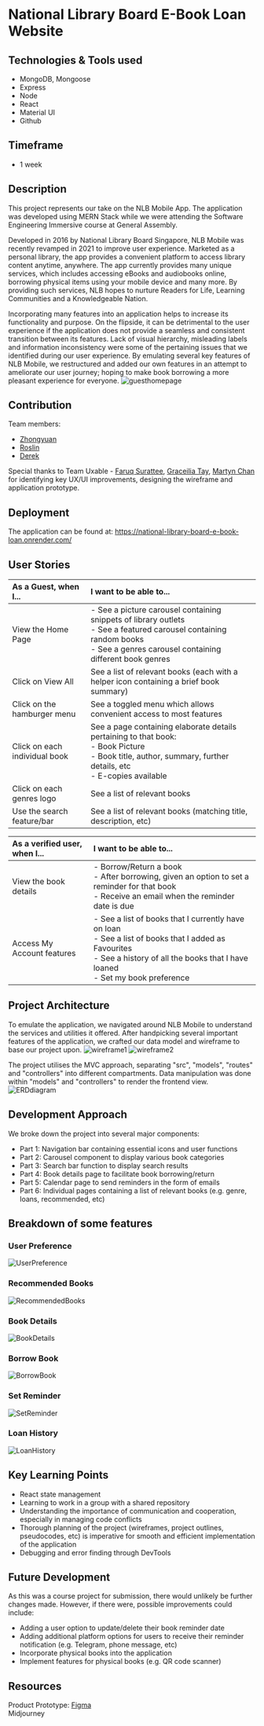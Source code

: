 # National Library Board E-Book Loan Website

## Technologies & Tools used
  - MongoDB, Mongoose
  - Express
  - Node
  - React
  - Material UI
  - Github

## Timeframe
  - 1 week

## Description
This project represents our take on the NLB Mobile App. The application was developed using MERN Stack while we were attending the Software Engineering Immersive course at General Assembly.

Developed in 2016 by National Library Board Singapore, NLB Mobile was recently revamped in 2021 to improve user experience. Marketed as a personal library, the app provides a convenient platform to access library content anytime, anywhere. The app currently provides many unique services, which includes accessing eBooks and audiobooks online, borrowing physical items using your mobile device and many more. By providing such services, NLB hopes to nurture Readers for Life, Learning Communities and a Knowledgeable Nation. 

Incorporating many features into an application helps to increase its functionality and purpose. On the flipside, it can be detrimental to the user experience if the application does not provide a seamless and consistent transition between its features. Lack of visual hierarchy, misleading labels and information inconsistency were some of the pertaining issues that we identified during our user experience. By emulating several key features of NLB Mobile, we restructured and added our own features in an attempt to ameliorate our user journey; hoping to make book borrowing a more pleasant experience for everyone.
![guesthomepage](https://i.ibb.co/cth9Jxk/guesthomepage.jpg)

## Contribution
Team members:
  - [Zhongyuan](https://github.com/mazyuan85)
  - [Roslin](https://github.com/roscxn)
  - [Derek](https://github.com/derekpoh)

Special thanks to Team Uxable - [Faruq Surattee](https://www.linkedin.com/in/faruqkhansurattee/), [Graceilia Tay](https://www.linkedin.com/in/graceilia-t/), [Martyn Chan](https://www.linkedin.com/in/martynchan/) for identifying key UX/UI improvements, designing the wireframe and application prototype.


## Deployment
The application can be found at: https://national-library-board-e-book-loan.onrender.com/


## User Stories
| As a Guest, when I...                    |  I want to be able to...                
| :--------------------------------------- |:-----------------------------------------------|       
| View the Home Page                       |  - See a picture carousel containing snippets of library outlets<br>- See a featured carousel containing random books<br>- See a genres carousel containing different book genres
| Click on View All                        |  See a list of relevant books (each with a helper icon containing a brief book summary)
| Click on the hamburger menu              |  See a toggled menu which allows convenient access to most features
| Click on each individual book            |  See a page containing elaborate details pertaining to that book:<br>- Book Picture<br>- Book title, author, summary, further details, etc<br>- E-copies available
| Click on each genres logo                |  See a list of relevant books
| Use the search feature/bar               |  See a list of relevant books (matching title, description, etc) 

| As a verified user, when I...            |  I want to be able to...                
| :--------------------------------------- |:-----------------------------------------------|   
| View the book details                    |  - Borrow/Return a book<br>- After borrowing, given an option to set a reminder for that book<br>- Receive an email when the reminder date is due
| Access My Account features               |  - See a list of books that I currently have on loan<br>- See a list of books that I added as Favourites<br>- See a history of all the books that I have loaned<br>- Set my book preference 


## Project Architecture
To emulate the application, we navigated around NLB Mobile to understand the services and utilities it offered. After handpicking several important features of the application, we crafted our data model and wireframe to base our project upon.
![wireframe1](https://i.ibb.co/kcPsfvh/wireframe2.jpg)
![wireframe2](https://i.ibb.co/sWBnjNC/wireframe3.jpg)

The project utilises the MVC approach, separating "src", "models", "routes" and "controllers" into different compartments. Data manipulation was done within "models" and "controllers" to render the frontend view.
![ERDdiagram](https://i.ibb.co/pPg8h9b/photo-6165525944429819088-w.jpg)

## Development Approach
We broke down the project into several major components:
 - Part 1: Navigation bar containing essential icons and user functions
 - Part 2: Carousel component to display various book categories
 - Part 3: Search bar function to display search results
 - Part 4: Book details page to facilitate book borrowing/return
 - Part 5: Calendar page to send reminders in the form of emails
 - Part 6: Individual pages containing a list of relevant books (e.g. genre, loans, recommended, etc)


## Breakdown of some features

### User Preference
![UserPreference](https://i.ibb.co/L6vcJKw/userpreferencespage.jpg)

### Recommended Books
![RecommendedBooks](https://i.ibb.co/c1PMwDP/recommendedpage.jpg)

### Book Details
![BookDetails](https://i.ibb.co/Jr11bWF/userbookdetails.jpg)

### Borrow Book
![BorrowBook](https://i.ibb.co/chKS9mg/borrowbookpopup.jpg)

### Set Reminder
![SetReminder](https://i.ibb.co/3YJcX0N/reminderpage.jpg)

### Loan History
![LoanHistory](https://i.ibb.co/vzG3R3f/userloanhistory.jpg)


## Key Learning Points
  - React state management
  - Learning to work in a group with a shared repository
  - Understanding the importance of communication and cooperation, especially in managing code conflicts
  - Thorough planning of the project (wireframes, project outlines, pseudocodes, etc) is imperative for smooth and efficient implementation of the application
  - Debugging and error finding through DevTools


## Future Development
As this was a course project for submission, there would unlikely be further changes made. However, if there were, possible improvements could include:
  - Adding a user option to update/delete their book reminder date
  - Adding additional platform options for users to receive their reminder notification (e.g. Telegram, phone message, etc)
  - Incorporate physical books into the application
  - Implement features for physical books (e.g. QR code scanner)


## Resources
Product Prototype: <a href="https://www.figma.com/proto/9qtRTFaMeLcVNzjBH9eAiL/UXDI-P3-NLB?node-id=403-12614&scali%20ng=scale-down&page-id=1%3A3&starting-point-node-id=116%3A7022">Figma</a><br/>
Midjourney